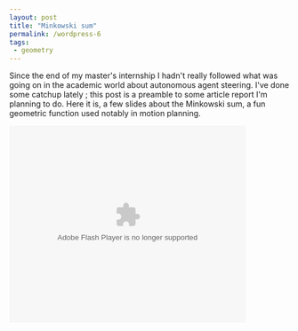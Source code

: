 ```yaml
---
layout: post
title: "Minkowski sum"
permalink: /wordpress-6
tags:
 - geometry
---
```

Since the end of my master's internship I hadn't really followed what was going on in the academic world about autonomous agent steering. I've done some catchup lately ; this post is a preamble to some article report I'm planning to do.  Here it is, a few slides about the Minkowski sum, a fun geometric function used notably in motion planning.

<object id="embedded" width="425" height="355" classid="clsid:d27cdb6e-ae6d-11cf-96b8-444553540000">
<param name="allowFullScreen" value="true" />
<param name="allowScriptAccess" value="always" />
<param name="src" value="http://static.slidesharecdn.com/swf/ssplayer2.swf?doc=minkowskisum-090917170955-phpapp02&amp;stripped_title=minkowski-sum-on-2d-geometry" />
<param name="allowfullscreen" value="true" /><embed src="http://static.slidesharecdn.com/swf/ssplayer2.swf?doc=minkowskisum-090917170955-phpapp02&amp;stripped_title=minkowski-sum-on-2d-geometry" type="application/x-shockwave-flash" width="425" height="355"></embed>
</object>
